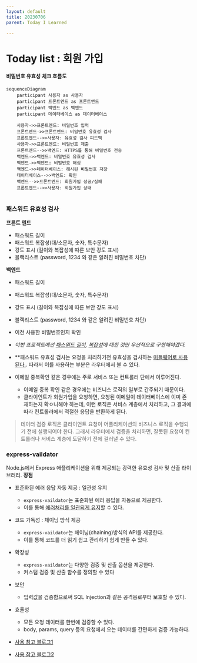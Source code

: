 ```yaml
---
layout: default
title: 20230706
parent: Today I Learned

---
```


# Today list  : 회원 가입

#### 비밀번호 유효성 체크 흐름도

```mermaid
sequenceDiagram
    participant 사용자 as 사용자
    participant 프론트엔드 as 프론트엔드
    participant 백엔드 as 백엔드
    participant 데이터베이스 as 데이터베이스

    사용자->>프론트엔드: 비밀번호 입력
    프론트엔드->>프론트엔드: 비밀번호 유효성 검사
    프론트엔드-->>사용자: 유효성 검사 피드백
    사용자->>프론트엔드: 비밀번호 제출
    프론트엔드-->>백엔드: HTTPS를 통해 비밀번호 전송
    백엔드->>백엔드: 비밀번호 유효성 검사
    백엔드->>백엔드: 비밀번호 해싱
    백엔드->>데이터베이스: 해시된 비밀번호 저장
    데이터베이스-->>백엔드: 확인
    백엔드-->>프론트엔드: 회원가입 성공/실패
    프론트엔드-->>사용자: 회원가입 상태


```


### 패스워드 유효성 검사
**프론트 엔드**
- 패스워드 길이
- 패스워드 복잡성(대/소문자, 숫자, 특수문자)
- 강도 표시 (길이와 복잡성에 따른 보안 강도 표시)
- 블랙리스트 (password, 1234 와 같은 알려진 비밀번호 차단)

**백엔드**
- 패스워드 길이
- 패스워드 복잡성(대/소문자, 숫자, 특수문자)
- 강도 표시 (길이와 복잡성에 따른 보안 강도 표시)
- 블랙리스트 (password, 1234 와 같은 알려진 비밀번호 차단)
- 이전 사용한 비밀번호인지 확인

- *이번 프로젝트에선 <u>패스워드 길이</u>, <u>복잡성</u>에 대한 것만 우선적으로 구현해야겠다.*
- **패스워드 유효성 검사는 요청을 처리하기전 유효성을 검사하는 <u>미들웨어로 사용된다.</u>. 따라서 이를 사용하는 부분은 라우터에서 볼 수 있다.
- 이메일 중복확인 같은 경우에는 주로 서비스 또는 컨트롤러 단에서 이루어진다.
	- 이메일 중복 확인 같은 경우에는 비즈니스 로직의 일부로 간주되기 때문이다.
	- 클라이언트가 회원가입을 요청하면, 요청된 이메일이 데이터베이스에 이미 존재하는지 확ㅇ니해야 하는데, 이런 로직은 서비스 계층에서 처리하고, 그 결과에 따라 컨트롤러에서 적절한 응답을 반환하게 된다.
> 데이터 검증 로직은 클라이언트 요청이 어플리케이션의 비즈니스 로직을 수행되기 전에 실행되어야 한다. 
> 그래서 라우터에서 검증을 처리하면, 잘못된 요청이 컨트롤러나 서비스 계층에 도달하기 전에 걸러낼 수 있다.



### express-vaildator
Node.js에서 Express 애플리케이션을 위해 제공되는 강력한 유효성 검사 및 산출 라이브러리.
**장점**
- 표준화된 에러 응답 자동 제공 : 일관성 유지
	- `express-vaildator`는 표준화된 에러 응답을 자동으로 제공한다.
	- 이를 통해 <u>에러처리를 일관되게 유지</u>할 수 있다.
- 코드 가독성 : 체이닝 방식 제공
	- `express-vaildator`는 체이닝(chaining)방식의 API를 제공한다.
	- 이를 통해 코드를 더 읽기 쉽고 관리하기 쉽게 만들 수 있다.
- 확장성 
	- `express-vaildator`는 다양한 검증 및 산출 옵션을 제공한다.
	- 커스텀 검증 및 산출 함수를 정의할 수 있다
- 보안
	- 입력값을 검증함으로써 SQL Injection과 같은 공격응로부터 보호할 수 있다.
- 효율성
	- 모든 요청 데이터를 한번에 검증할 수 있다.
	- body, params, query 등의 요청에서 오는 데이터를 간편하게 검증 가능하다.

- [사용 참고 블로그1](https://choice91.tistory.com/59)
- [사용 참고 블로그2](https://choice91.tistory.com/59)